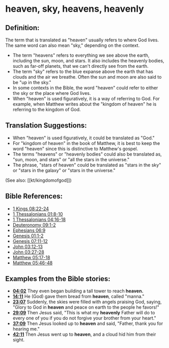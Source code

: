 # heaven, sky, heavens, heavenly #

## Definition: ##

The term that is translated as "heaven" usually refers to where God lives. The same word can also mean "sky," depending on the context.

* The term "heavens" refers to everything we see above the earth, including the sun, moon, and stars. It also includes the heavenly bodies, such as far-off planets, that we can't directly see from the earth.
* The term "sky" refers to the blue expanse above the earth that has clouds and the air we breathe. Often the sun and moon are also said to be "up in the sky."
* In some contexts in the Bible, the word "heaven" could refer to either the sky or the place where God lives.
* When "heaven" is used figuratively, it is a way of referring to God. For example, when Matthew writes about the "kingdom of heaven" he is referring to the kingdom of God.

## Translation Suggestions: ##

* When "heaven" is used figuratively, it could be translated as "God."
* For "kingdom of heaven" in the book of Matthew, it is best to keep the word "heaven" since this is distinctive to Matthew's gospel.
* The terms "heavens" or "heavenly bodies" could also be translated as, "sun, moon, and stars" or "all the stars in the universe."
* The phrase, "stars of heaven" could be translated as "stars in the sky" or "stars in the galaxy" or "stars in the universe."

(See also: [[kt/kingdomofgod]])

## Bible References: ##

* [1 Kings 08:22-24](en/tn/1ki/help/08/22)
* [1 Thessalonians 01:8-10](en/tn/1th/help/01/08)
* [1 Thessalonians 04:16-18](en/tn/1th/help/04/16)
* [Deuteronomy 09:1-2](en/tn/deu/help/09/01)
* [Ephesians 06:9](en/tn/eph/help/06/09)
* [Genesis 01:1-2](en/tn/gen/help/01/01)
* [Genesis 07:11-12](en/tn/gen/help/07/11)
* [John 03:12-13](en/tn/jhn/help/03/12)
* [John 03:27-28](en/tn/jhn/help/03/27)
* [Matthew 05:17-18](en/tn/mat/help/05/17)
* [Matthew 05:46-48](en/tn/mat/help/05/46)

## Examples from the Bible stories: ##

* __[04:02](en/tn/obs/help/04/02)__ They even began building a tall tower to reach __heaven.__
* __[14:11](en/tn/obs/help/14/11)__ He (God) gave them bread from __heaven__, called "manna."
* __[23:07](en/tn/obs/help/23/07)__ Suddenly, the skies were filled with angels praising God, saying, "Glory to God in __heaven__  and peace on earth to the people he favors!"
* __[29:09](en/tn/obs/help/29/09)__ Then Jesus said, "This is what my __heavenly__  Father will do to every one of you if you do not forgive your brother from your heart."
* __[37:09](en/tn/obs/help/37/09)__ Then Jesus looked up to __heaven__  and said, "Father, thank you for hearing me."
* __[42:11](en/tn/obs/help/42/11)__ Then Jesus went up to __heaven__, and a cloud hid him from their sight.